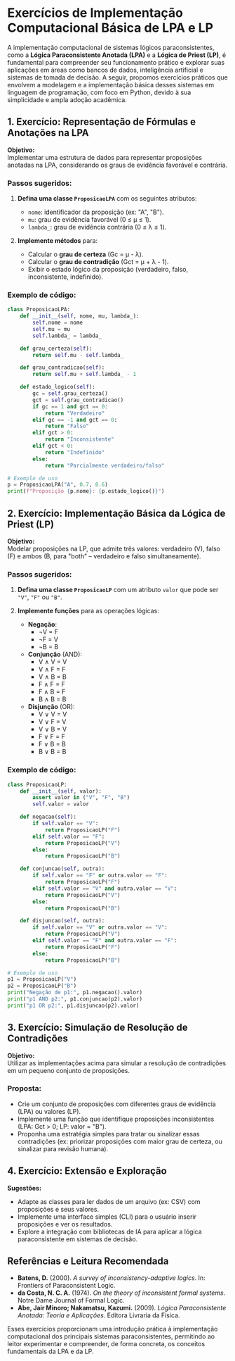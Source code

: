 
# Exercícios de Implementação Computacional Básica de LPA e LP

A implementação computacional de sistemas lógicos paraconsistentes, como a **Lógica Paraconsistente Anotada (LPA)** e a **Lógica de Priest (LP)**, é fundamental para compreender seu funcionamento prático e explorar suas aplicações em áreas como bancos de dados, inteligência artificial e sistemas de tomada de decisão. A seguir, propomos exercícios práticos que envolvem a modelagem e a implementação básica desses sistemas em linguagem de programação, com foco em Python, devido à sua simplicidade e ampla adoção acadêmica.



## 1. Exercício: Representação de Fórmulas e Anotações na LPA

**Objetivo:**  
Implementar uma estrutura de dados para representar proposições anotadas na LPA, considerando os graus de evidência favorável e contrária.

### Passos sugeridos:

1. **Defina uma classe `ProposicaoLPA`** com os seguintes atributos:
   - `nome`: identificador da proposição (ex: "A", "B").
   - `mu`: grau de evidência favorável (0 ≤ μ ≤ 1).
   - `lambda_`: grau de evidência contrária (0 ≤ λ ≤ 1).

2. **Implemente métodos** para:
   - Calcular o **grau de certeza** (Gc = μ - λ).
   - Calcular o **grau de contradição** (Gct = μ + λ - 1).
   - Exibir o estado lógico da proposição (verdadeiro, falso, inconsistente, indefinido).

### Exemplo de código:

```python
class ProposicaoLPA:
    def __init__(self, nome, mu, lambda_):
        self.nome = nome
        self.mu = mu
        self.lambda_ = lambda_

    def grau_certeza(self):
        return self.mu - self.lambda_

    def grau_contradicao(self):
        return self.mu + self.lambda_ - 1

    def estado_logico(self):
        gc = self.grau_certeza()
        gct = self.grau_contradicao()
        if gc == 1 and gct == 0:
            return "Verdadeiro"
        elif gc == -1 and gct == 0:
            return "Falso"
        elif gct > 0:
            return "Inconsistente"
        elif gct < 0:
            return "Indefinido"
        else:
            return "Parcialmente verdadeiro/falso"

# Exemplo de uso
p = ProposicaoLPA("A", 0.7, 0.6)
print(f"Proposição {p.nome}: {p.estado_logico()}")
```



## 2. Exercício: Implementação Básica da Lógica de Priest (LP)

**Objetivo:**  
Modelar proposições na LP, que admite três valores: verdadeiro (V), falso (F) e ambos (B, para "both" – verdadeiro e falso simultaneamente).

### Passos sugeridos:

1. **Defina uma classe `ProposicaoLP`** com um atributo `valor` que pode ser `"V"`, `"F"` ou `"B"`.

2. **Implemente funções** para as operações lógicas:
   - **Negação**:  
     - ¬V = F  
     - ¬F = V  
     - ¬B = B
   - **Conjunção** (AND):  
     - V ∧ V = V  
     - V ∧ F = F  
     - V ∧ B = B  
     - F ∧ F = F  
     - F ∧ B = F  
     - B ∧ B = B
   - **Disjunção** (OR):  
     - V ∨ V = V  
     - V ∨ F = V  
     - V ∨ B = V  
     - F ∨ F = F  
     - F ∨ B = B  
     - B ∨ B = B

### Exemplo de código:

```python
class ProposicaoLP:
    def __init__(self, valor):
        assert valor in ("V", "F", "B")
        self.valor = valor

    def negacao(self):
        if self.valor == "V":
            return ProposicaoLP("F")
        elif self.valor == "F":
            return ProposicaoLP("V")
        else:
            return ProposicaoLP("B")

    def conjuncao(self, outra):
        if self.valor == "F" or outra.valor == "F":
            return ProposicaoLP("F")
        elif self.valor == "V" and outra.valor == "V":
            return ProposicaoLP("V")
        else:
            return ProposicaoLP("B")

    def disjuncao(self, outra):
        if self.valor == "V" or outra.valor == "V":
            return ProposicaoLP("V")
        elif self.valor == "F" and outra.valor == "F":
            return ProposicaoLP("F")
        else:
            return ProposicaoLP("B")

# Exemplo de uso
p1 = ProposicaoLP("V")
p2 = ProposicaoLP("B")
print("Negação de p1:", p1.negacao().valor)
print("p1 AND p2:", p1.conjuncao(p2).valor)
print("p1 OR p2:", p1.disjuncao(p2).valor)
```



## 3. Exercício: Simulação de Resolução de Contradições

**Objetivo:**  
Utilizar as implementações acima para simular a resolução de contradições em um pequeno conjunto de proposições.

### Proposta:

- Crie um conjunto de proposições com diferentes graus de evidência (LPA) ou valores (LP).
- Implemente uma função que identifique proposições inconsistentes (LPA: Gct > 0; LP: valor = "B").
- Proponha uma estratégia simples para tratar ou sinalizar essas contradições (ex: priorizar proposições com maior grau de certeza, ou sinalizar para revisão humana).



## 4. Exercício: Extensão e Exploração

**Sugestões:**

- Adapte as classes para ler dados de um arquivo (ex: CSV) com proposições e seus valores.
- Implemente uma interface simples (CLI) para o usuário inserir proposições e ver os resultados.
- Explore a integração com bibliotecas de IA para aplicar a lógica paraconsistente em sistemas de decisão.



## Referências e Leitura Recomendada

- **Batens, D.** (2000). *A survey of inconsistency-adaptive logics*. In: Frontiers of Paraconsistent Logic.
- **da Costa, N. C. A.** (1974). *On the theory of inconsistent formal systems*. Notre Dame Journal of Formal Logic.
- **Abe, Jair Minoro; Nakamatsu, Kazumi.** (2009). *Lógica Paraconsistente Anotada: Teoria e Aplicações*. Editora Livraria da Física.



Esses exercícios proporcionam uma introdução prática à implementação computacional dos principais sistemas paraconsistentes, permitindo ao leitor experimentar e compreender, de forma concreta, os conceitos fundamentais da LPA e da LP.

